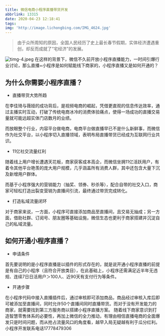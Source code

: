 ```yaml
---
title: 微信电商小程序直播带货开发
abbrlink: 13315
date: 2020-04-23 12:18:41
tags:
img: 'http://image.lichongbing.com/IMG_4624.jpg'
---
```


> 由于众所周知的原因，全国人民经历了史上最长春节假期，实体经济遭遇重创，却反而成就了“宅经济”的发展。

![timg-4.jpeg](http://image.lichongbing.com/static/009bc75ef1c3d0f5d66cdcc86d797fda.jpeg)
在这样的背景下，微信不久前开放小程序直播能力，一时间引爆行业讨论，那么直播+小程序是如何赋能线下商家的，小程序直播又是如何开通的？

## 为什么你需要小程序直播？

* 直播带货大势所趋

在李佳琦与薇娅的成功背后，是视频电商的崛起，凭借更直观的信息传达效率，通过主播实时互动，打破了传统电商冰冷的消费体验痛点，使得一场成功的直播交易量就可能远超实体门店数月的业绩。

而放眼整个行业，内容平台做电商，电商平台做直播早已不是什么新鲜事，而微信作为社交平台，以小程序切入直播领域，表明布局直播带货已经成为互联网行业共识。

* 11亿社交流量红利

随着线上用户增长遭遇天花板，商家获客成本高企，而微信坐拥11亿活跃用户，有着令其他平台艳羡的庞大用户规模，几乎涵盖所有消费人群，其中还包含大量下沉及新增用户群体。

而基于小程序强大的营销能力（抽奖、领券、秒杀等），配合自带的社交入口，商家可轻松打造出裂变营销为直播间引流，最终通过带货完成转化。

* 打造私域流量闭环

对于商家来说，一方面，小程序可直接添加商品至直播间，且交易无抽成；另一方面，借助社群、订阅号、朋友圈等基础设施，微信生态也更利于商家搭建并沉淀自己的私域流量。

## 如何开通小程序直播？
* 申请条件

首先要说明的是小程序直播是以插件的形式存在的，就是说开通小程序直播的前提是有自己的小程序（且符合开放类目），在此基础上，小程序还需满足近半年无违规、连续7日日活用户＞100人、近90天有支付行为等条件。

* 开通步骤

在小程序代码中接入直播插件后，通过审核即可添加商品，商品经过审核入库后即可被添加至直播间，同时允许50个直播间同时直播带货。而对于没有开发能力的商家，就需要找到第三方服务商以搭建小程序直播方案。
随着线下商家意识到打造智慧零售体系的必要性，再加上微信的全力推动，有理由相信直播电商的全面爆发只是时间问题，而从抢占流量风口的角度看，越早入局无疑越有利于瓜分红利。
小程序开发联系电话17778479306
